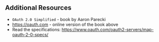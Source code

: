 ## Additional Resources
- `OAuth 2.0 Simplified` - book by Aaron Parecki
- https://oauth.com - online version of the book above
- Read the specifications: https://www.oauth.com/oauth2-servers/map-oauth-2-0-specs/
